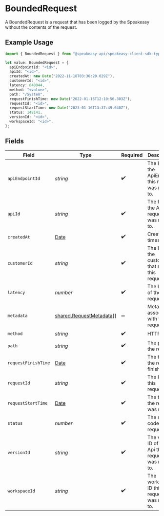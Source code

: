 # BoundedRequest

A BoundedRequest is a request that has been logged by the Speakeasy without the contents of the request.

## Example Usage

```typescript
import { BoundedRequest } from "@speakeasy-api/speakeasy-client-sdk-typescript/sdk/models/shared";

let value: BoundedRequest = {
  apiEndpointId: "<id>",
  apiId: "<id>",
  createdAt: new Date("2022-11-18T03:36:20.029Z"),
  customerId: "<id>",
  latency: 848944,
  method: "<value>",
  path: "/System",
  requestFinishTime: new Date("2022-01-15T12:10:56.303Z"),
  requestId: "<id>",
  requestStartTime: new Date("2023-01-16T13:37:49.640Z"),
  status: 148141,
  versionId: "<id>",
  workspaceId: "<id>",
};
```

## Fields

| Field                                                                                         | Type                                                                                          | Required                                                                                      | Description                                                                                   |
| --------------------------------------------------------------------------------------------- | --------------------------------------------------------------------------------------------- | --------------------------------------------------------------------------------------------- | --------------------------------------------------------------------------------------------- |
| `apiEndpointId`                                                                               | *string*                                                                                      | :heavy_check_mark:                                                                            | The ID of the ApiEndpoint this request was made to.                                           |
| `apiId`                                                                                       | *string*                                                                                      | :heavy_check_mark:                                                                            | The ID of the Api this request was made to.                                                   |
| `createdAt`                                                                                   | [Date](https://developer.mozilla.org/en-US/docs/Web/JavaScript/Reference/Global_Objects/Date) | :heavy_check_mark:                                                                            | Creation timestamp.                                                                           |
| `customerId`                                                                                  | *string*                                                                                      | :heavy_check_mark:                                                                            | The ID of the customer that made this request.                                                |
| `latency`                                                                                     | *number*                                                                                      | :heavy_check_mark:                                                                            | The latency of the request.                                                                   |
| `metadata`                                                                                    | [shared.RequestMetadata](../../../sdk/models/shared/requestmetadata.md)[]                     | :heavy_minus_sign:                                                                            | Metadata associated with this request                                                         |
| `method`                                                                                      | *string*                                                                                      | :heavy_check_mark:                                                                            | HTTP verb.                                                                                    |
| `path`                                                                                        | *string*                                                                                      | :heavy_check_mark:                                                                            | The path of the request.                                                                      |
| `requestFinishTime`                                                                           | [Date](https://developer.mozilla.org/en-US/docs/Web/JavaScript/Reference/Global_Objects/Date) | :heavy_check_mark:                                                                            | The time the request finished.                                                                |
| `requestId`                                                                                   | *string*                                                                                      | :heavy_check_mark:                                                                            | The ID of this request.                                                                       |
| `requestStartTime`                                                                            | [Date](https://developer.mozilla.org/en-US/docs/Web/JavaScript/Reference/Global_Objects/Date) | :heavy_check_mark:                                                                            | The time the request was made.                                                                |
| `status`                                                                                      | *number*                                                                                      | :heavy_check_mark:                                                                            | The status code of the request.                                                               |
| `versionId`                                                                                   | *string*                                                                                      | :heavy_check_mark:                                                                            | The version ID of the Api this request was made to.                                           |
| `workspaceId`                                                                                 | *string*                                                                                      | :heavy_check_mark:                                                                            | The workspace ID this request was made to.                                                    |